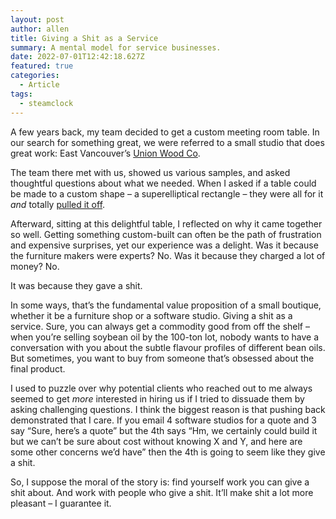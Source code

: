 ```yaml
---
layout: post
author: allen
title: Giving a Shit as a Service
summary: A mental model for service businesses.
date: 2022-07-01T12:42:18.627Z
featured: true
categories:
  - Article
tags:
  - steamclock
---
```


A few years back, my team decided to get a custom meeting room table. In our search for something great, we were referred to a small studio that does great work: East Vancouver’s [Union Wood Co](https://www.unionwoodco.com/).

The team there met with us, showed us various samples, and asked thoughtful questions about what we needed.  When I asked if a table could be made to a custom shape – a superelliptical rectangle – they were all for it *and* totally [pulled it off](https://twitter.com/steamclocksw/status/1202383942248095744).

Afterward, sitting at this delightful table, I reflected on why it came together so well. Getting something custom-built can often be the path of frustration and expensive surprises, yet our experience was a delight. Was it because the furniture makers were experts? No. Was it because they charged a lot of money? No.

It was because they gave a shit.

In some ways, that’s the fundamental value proposition of a small boutique, whether it be a furniture shop or a software studio. Giving a shit as a service. Sure, you can always get a commodity good from off the shelf – when you’re selling soybean oil by the 100-ton lot, nobody wants to have a conversation with you about the subtle flavour profiles of different bean oils. But sometimes, you want to buy from someone that’s obsessed about the final product.

I used to puzzle over why potential clients who reached out to me always seemed to get *more* interested in hiring us if I tried to dissuade them by asking challenging questions. I think the biggest reason is that pushing back demonstrated that I care. If you email 4 software studios for a quote and 3 say “Sure, here’s a quote” but the 4th says “Hm, we certainly could build it but we can’t be sure about cost without knowing X and Y, and here are some other concerns we’d have” then the 4th is going to seem like they give a shit.

So, I suppose the moral of the story is: find yourself work you can give a shit about. And work with people who give a shit. It’ll make shit a lot more pleasant – I guarantee it.

